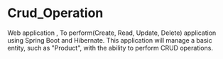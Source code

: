# Crud_Operation
Web application , To perform(Create, Read, Update, Delete) application using Spring Boot and Hibernate. This application will manage a basic entity, such as "Product", with the ability to perform CRUD operations.
